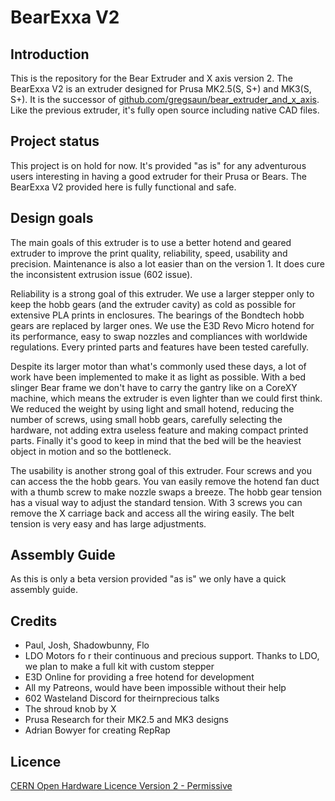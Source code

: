 # BearExxa V2

## Introduction 

This is the repository for the Bear Extruder and X axis version 2. The BearExxa V2 is an extruder designed for Prusa MK2.5(S, S+) and MK3(S, S+). It is the successor of [github.com/gregsaun/bear_extruder_and_x_axis](https://github.com/gregsaun/bear_extruder_and_x_axis). Like the previous extruder, it's fully open source including native CAD files.

## Project status

This project is on hold for now. It's provided "as is" for any adventurous users interesting in having a good extruder for their Prusa or Bears. The BearExxa V2 provided here is fully functional and safe.

## Design goals

The main goals of this extruder is to use a better hotend and geared extruder to improve the print quality, reliability, speed, usability and precision. Maintenance is also a lot easier than on the version 1. It does cure the inconsistent extrusion issue (602 issue).

Reliability is a strong goal of this extruder. We use a larger stepper only to keep the hobb gears (and the extruder cavity) as cold as possible for extensive PLA prints in enclosures. The bearings of the Bondtech hobb gears are replaced by larger ones. We use the E3D Revo Micro hotend for its performance, easy to swap nozzles and compliances with worldwide regulations. Every printed parts and features have been tested carefully.

Despite its larger motor than what's commonly used these days, a lot of work have been implemented to make it as light as possible. With a bed slinger Bear frame we don't have to carry the gantry like on a CoreXY machine, which means the extruder is even lighter than we could first think. We reduced the weight by using light and small hotend, reducing the number of screws, using small hobb gears, carefully selecting the hardware, not adding extra useless feature and making compact printed parts. Finally it's good to keep in mind that the bed will be the heaviest object in motion and so the bottleneck.

The usability is another strong goal of this extruder. Four screws and you can access the the hobb gears. You van easily remove the hotend fan duct with a thumb screw to make nozzle swaps a breeze. The hobb gear tension has a visual way to adjust the standard tension. With 3 screws you can remove the X carriage back and access all the wiring easily. The belt tension is very easy and has large adjustments.

## Assembly Guide

As this is only a beta version provided "as is" we only have a quick assembly guide.

## Credits
- Paul, Josh, Shadowbunny, Flo
- LDO Motors fo r their continuous and precious support. Thanks to LDO, we plan to make a full kit with custom stepper
- E3D Online for providing a free hotend for development
- All my Patreons, would have been impossible without their help
- 602 Wasteland Discord for theirnprecious talks
- The shroud knob by X
- Prusa Research for their MK2.5 and MK3 designs
- Adrian Bowyer for creating RepRap

## Licence

[CERN Open Hardware Licence Version 2 - Permissive](https://ohwr.org/project/cernohl/-/wikis/uploads/3eff4154d05e7a0459f3ddbf0674cae4/cern_ohl_p_v2.txt)
